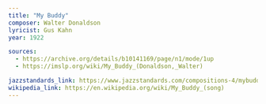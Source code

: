 ```yaml
---
title: "My Buddy"
composer: Walter Donaldson
lyricist: Gus Kahn
year: 1922

sources:
  - https://archive.org/details/b10141169/page/n1/mode/1up
  - https://imslp.org/wiki/My_Buddy_(Donaldson,_Walter)

jazzstandards_link: https://www.jazzstandards.com/compositions-4/mybuddy.htm
wikipedia_link: https://en.wikipedia.org/wiki/My_Buddy_(song)
---
```

